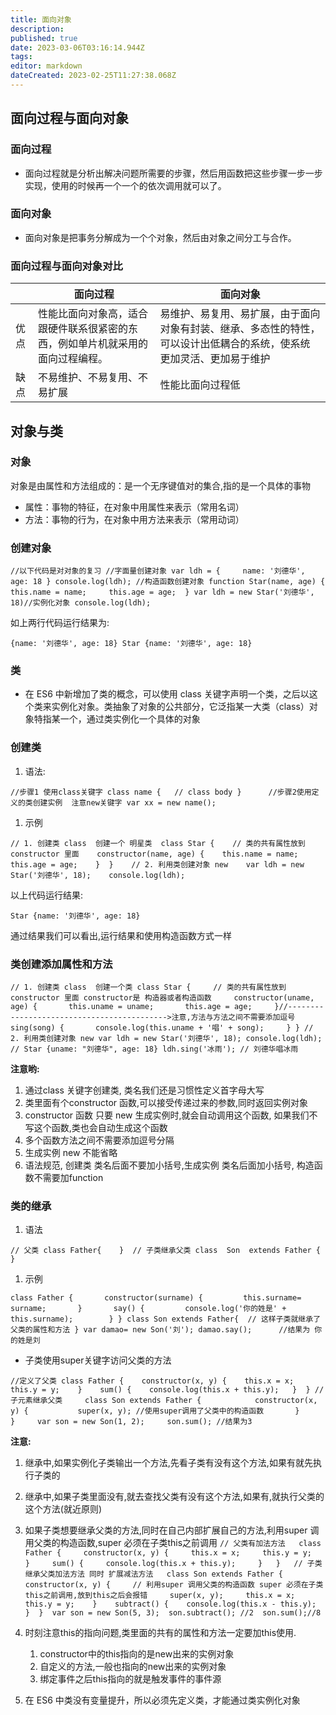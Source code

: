 ```yaml
---
title: 面向对象
description: 
published: true
date: 2023-03-06T03:16:14.944Z
tags: 
editor: markdown
dateCreated: 2023-02-25T11:27:38.068Z
---
```


## 面向过程与面向对象

### 面向过程

* 面向过程就是分析出解决问题所需要的步骤，然后用函数把这些步骤一步一步实现，使用的时候再一个一个的依次调用就可以了。

### 面向对象

* 面向对象是把事务分解成为一个个对象，然后由对象之间分工与合作。

### 面向过程与面向对象对比

|      | 面向过程                                                                       | 面向对象                                                                                                              |
| ------ | -------------------------------------------------------------------------------- | ----------------------------------------------------------------------------------------------------------------------- |
| 优点 | 性能比面向对象高，适合跟硬件联系很紧密的东西，例如单片机就采用的面向过程编程。 | 易维护、易复用、易扩展，由于面向对象有封装、继承、多态性的特性，可以设计出低耦合的系统，使系统 更加灵活、更加易于维护 |
| 缺点 | 不易维护、不易复用、不易扩展                                                   | 性能比面向过程低                                                                                                      |

## 对象与类

### 对象

对象是由属性和方法组成的：是一个无序键值对的集合,指的是一个具体的事物

* 属性：事物的特征，在对象中用属性来表示（常用名词）
* 方法：事物的行为，在对象中用方法来表示（常用动词）

### **创建对象**

`//以下代码是对对象的复习 //字面量创建对象 var ldh = {     name: '刘德华',     age: 18 } console.log(ldh); //构造函数创建对象 function Star(name, age) {     this.name = name;     this.age = age;  } var ldh = new Star('刘德华', 18)//实例化对象 console.log(ldh);`

如上两行代码运行结果为:

`{name: '刘德华', age: 18} Star {name: '刘德华', age: 18}`

### 类

* 在 ES6 中新增加了类的概念，可以使用 class 关键字声明一个类，之后以这个类来实例化对象。类抽象了对象的公共部分，它泛指某一大类（class）对象特指某一个，通过类实例化一个具体的对象

### **创建类**

1. 语法:

`//步骤1 使用class关键字 class name {   // class body }      //步骤2使用定义的类创建实例  注意new关键字 var xx = new name();`

1. 示例

`// 1. 创建类 class  创建一个 明星类  class Star {    // 类的共有属性放到 constructor 里面    constructor(name, age) {    this.name = name;    this.age = age;    }  }    // 2. 利用类创建对象 new    var ldh = new Star('刘德华', 18);    console.log(ldh);`

以上代码运行结果:

`Star {name: '刘德华', age: 18}`

通过结果我们可以看出,运行结果和使用构造函数方式一样

### **类创建添加属性和方法**

`// 1. 创建类 class  创建一个类 class Star {     // 类的共有属性放到 constructor 里面 constructor是 构造器或者构造函数     constructor(uname, age) {       this.uname = uname;       this.age = age;     }//------------------------------------------->注意,方法与方法之间不需要添加逗号     sing(song) {       console.log(this.uname + '唱' + song);     } } // 2. 利用类创建对象 new var ldh = new Star('刘德华', 18); console.log(ldh); // Star {uname: "刘德华", age: 18} ldh.sing('冰雨'); // 刘德华唱冰雨`

**注意哟:**

1. 通过class 关键字创建类, 类名我们还是习惯性定义首字母大写
2. 类里面有个constructor 函数,可以接受传递过来的参数,同时返回实例对象
3. constructor 函数 只要 new 生成实例时,就会自动调用这个函数, 如果我们不写这个函数,类也会自动生成这个函数
4. 多个函数方法之间不需要添加逗号分隔
5. 生成实例 new 不能省略
6. 语法规范, 创建类 类名后面不要加小括号,生成实例 类名后面加小括号, 构造函数不需要加function

### **类的继承**

1. 语法

`// 父类 class Father{    }  // 子类继承父类 class  Son  extends Father {   }`

1. 示例

`class Father {       constructor(surname) {         this.surname= surname;       }       say() {         console.log('你的姓是' + this.surname);        } } class Son extends Father{  // 这样子类就继承了父类的属性和方法 } var damao= new Son('刘'); damao.say();      //结果为 你的姓是刘`

* 子类使用super关键字访问父类的方法

`//定义了父类 class Father {    constructor(x, y) {    this.x = x;    this.y = y;    }    sum() {    console.log(this.x + this.y);   }  } //子元素继承父类     class Son extends Father {            constructor(x, y) {           super(x, y); //使用super调用了父类中的构造函数       }     }     var son = new Son(1, 2);     son.sum(); //结果为3`

**注意:**

1. 继承中,如果实例化子类输出一个方法,先看子类有没有这个方法,如果有就先执行子类的
2. 继承中,如果子类里面没有,就去查找父类有没有这个方法,如果有,就执行父类的这个方法(就近原则)
3. 如果子类想要继承父类的方法,同时在自己内部扩展自己的方法,利用super 调用父类的构造函数,super 必须在子类this之前调用
    `// 父类有加法方法   class Father {     constructor(x, y) {     this.x = x;     this.y = y;     }     sum() {     console.log(this.x + this.y);     }   }   // 子类继承父类加法方法 同时 扩展减法方法   class Son extends Father {     constructor(x, y) {     // 利用super 调用父类的构造函数 super 必须在子类this之前调用,放到this之后会报错     super(x, y);     this.x = x;     this.y = y;    }    subtract() {    console.log(this.x - this.y);    }  }  var son = new Son(5, 3);  son.subtract(); //2  son.sum();//8`
4. 时刻注意this的指向问题,类里面的共有的属性和方法一定要加this使用.

    1. constructor中的this指向的是new出来的实例对象
    2. 自定义的方法,一般也指向的new出来的实例对象
    3. 绑定事件之后this指向的就是触发事件的事件源
5. 在 ES6 中类没有变量提升，所以必须先定义类，才能通过类实例化对象